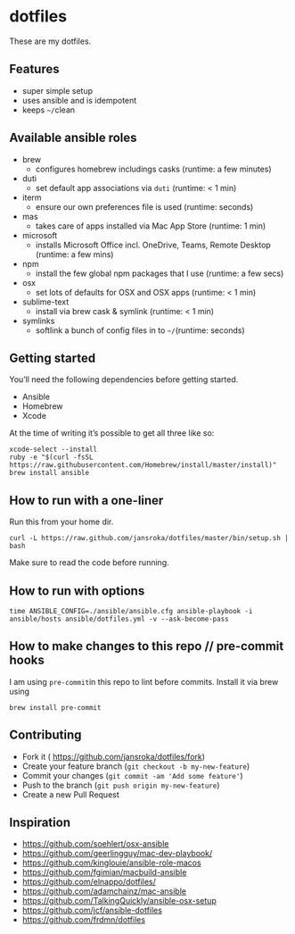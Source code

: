 # dotfiles
These are my dotfiles.

## Features
- super simple setup
- uses ansible and is idempotent
- keeps ```~/```clean

## Available ansible roles
- brew
	- configures homebrew includings casks (runtime: a few minutes)
- duti
	- set default app associations via ```duti``` (runtime: < 1 min)
- iterm
	- ensure our own preferences file is used (runtime: seconds)
- mas
	- takes care of apps installed via Mac App Store (runtime: 1 min)
- microsoft
	- installs Microsoft Office incl. OneDrive, Teams, Remote Desktop (runtime: a few mins)
- npm
	- install the few global npm packages that I use (runtime: a few secs)
- osx
	- set lots of defaults for OSX and OSX apps (runtime: < 1 min)
- sublime-text
	- install via brew cask & symlink (runtime:  < 1 min)
- symlinks
	- softlink a bunch of config files in to ```~/```(runtime: seconds)

## Getting started
You’ll need the following dependencies before getting started.

- Ansible
- Homebrew
- Xcode

At the time of writing it’s possible to get all three like so:

```
xcode-select --install
ruby -e "$(curl -fsSL https://raw.githubusercontent.com/Homebrew/install/master/install)"
brew install ansible
```

## How to run with a one-liner
Run this from your home dir.
```
curl -L https://raw.github.com/jansroka/dotfiles/master/bin/setup.sh | bash
```
Make sure to read the code before running.

## How to run with options
```
time ANSIBLE_CONFIG=./ansible/ansible.cfg ansible-playbook -i ansible/hosts ansible/dotfiles.yml -v --ask-become-pass
```

## How to make changes to this repo // pre-commit hooks
I am using ```pre-commit```in this repo to lint before commits. Install it via brew using
```
brew install pre-commit
```

## Contributing
- Fork it ( https://github.com/jansroka/dotfiles/fork)
- Create your feature branch (```git checkout -b my-new-feature```)
- Commit your changes (```git commit -am 'Add some feature'```)
- Push to the branch (```git push origin my-new-feature```)
- Create a new Pull Request

## Inspiration
- https://github.com/soehlert/osx-ansible
- https://github.com/geerlingguy/mac-dev-playbook/
- https://github.com/kinglouie/ansible-role-macos
- https://github.com/fgimian/macbuild-ansible
- https://github.com/elnappo/dotfiles/
- https://github.com/adamchainz/mac-ansible
- https://github.com/TalkingQuickly/ansible-osx-setup
- https://github.com/jcf/ansible-dotfiles
- https://github.com/frdmn/dotfiles
